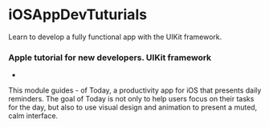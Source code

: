 # iOSAppDevTuturials
Learn to develop a fully functional app with the UIKit framework.

### Apple tutorial for new developers. UIKit framework

-
This module guides - of Today, a productivity app for iOS that presents daily reminders. The goal of Today is not only to help users focus on their tasks for the day, but also to use visual design and animation to present a muted, calm interface.
